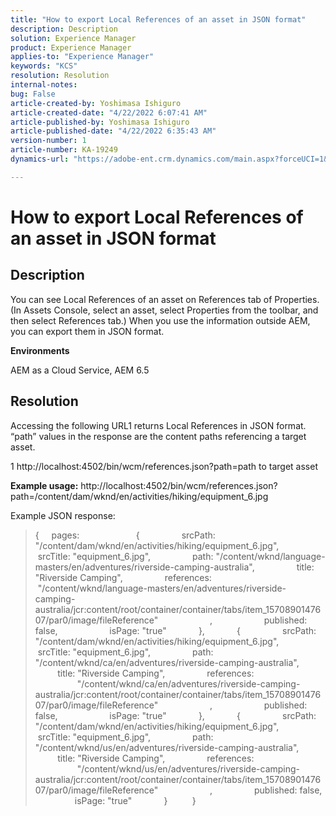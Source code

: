 ```yaml
---
title: "How to export Local References of an asset in JSON format"
description: Description
solution: Experience Manager
product: Experience Manager
applies-to: "Experience Manager"
keywords: "KCS"
resolution: Resolution
internal-notes: 
bug: False
article-created-by: Yoshimasa Ishiguro
article-created-date: "4/22/2022 6:07:41 AM"
article-published-by: Yoshimasa Ishiguro
article-published-date: "4/22/2022 6:35:43 AM"
version-number: 1
article-number: KA-19249
dynamics-url: "https://adobe-ent.crm.dynamics.com/main.aspx?forceUCI=1&pagetype=entityrecord&etn=knowledgearticle&id=06039580-02c2-ec11-983e-0022480ab970"

---
```

# How to export Local References of an asset in JSON format

## Description


You can see Local References of an asset on References tab of Properties. (In Assets Console, select an asset, select Properties from the toolbar, and then select References tab.) When you use the information outside AEM, you can export them in JSON format.

<b>Environments</b>

AEM as a Cloud Service, AEM 6.5


## Resolution


Accessing the following URL1 returns Local References in JSON format. “path” values in the response are the content paths referencing a target asset.

1 http://localhost:4502/bin/wcm/references.json?path=path to target asset

<b>Example usage:</b>
 http://localhost:4502/bin/wcm/references.json?path=/content/dam/wknd/en/activities/hiking/equipment_6.jpg

Example JSON response:


> {
>      pages: 
>          
>              {
>                  srcPath: "/content/dam/wknd/en/activities/hiking/equipment_6.jpg",
>                  srcTitle: "equipment_6.jpg",
>                  path: "/content/wknd/language-masters/en/adventures/riverside-camping-australia",
>                  title: "Riverside Camping",
>                  references: 
>                      
>                          "/content/wknd/language-masters/en/adventures/riverside-camping-australia/jcr:content/root/container/container/tabs/item_1570890147607/par0/image/fileReference"
>                      ,
>                      published: false,
>                      isPage: "true"
>              },
>              {
>                  srcPath: "/content/dam/wknd/en/activities/hiking/equipment_6.jpg",
>                  srcTitle: "equipment_6.jpg",
>                  path: "/content/wknd/ca/en/adventures/riverside-camping-australia",
>                  title: "Riverside Camping",
>                  references: 
>                      
>                          "/content/wknd/ca/en/adventures/riverside-camping-australia/jcr:content/root/container/container/tabs/item_1570890147607/par0/image/fileReference"
>                      ,
>                      published: false,
>                      isPage: "true"
>              },
>              {
>                  srcPath: "/content/dam/wknd/en/activities/hiking/equipment_6.jpg",
>                  srcTitle: "equipment_6.jpg",
>                  path: "/content/wknd/us/en/adventures/riverside-camping-australia",
>                  title: "Riverside Camping",
>                  references: 
>                      
>                          "/content/wknd/us/en/adventures/riverside-camping-australia/jcr:content/root/container/container/tabs/item_1570890147607/par0/image/fileReference"
>                      ,
>                  published: false,
>                  isPage: "true"
>              }
>          
>  }

